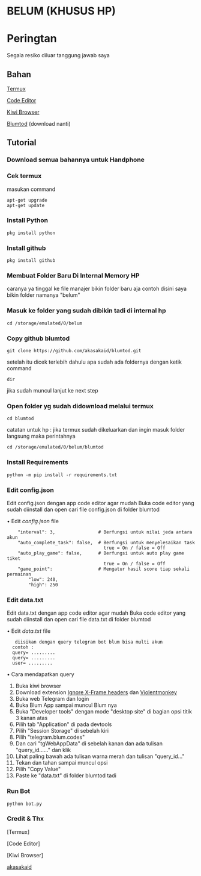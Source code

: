 # BELUM (KHUSUS HP)

# Peringtan

Segala resiko diluar tanggung jawab saya

## Bahan

[Termux](https://play.google.com/store/apps/details?id=com.termux&hl=id)

[Code Editor](https://play.google.com/store/apps/details?id=com.rhmsoft.code&hl=id&gl=US)

[Kiwi Browser](https://play.google.com/store/apps/details?id=com.kiwibrowser.browser&hl=id)

[Blumtod](https://github.com/akasakaid/blumtod/tree/main) (download nanti)

## Tutorial

### Download semua bahannya untuk Handphone

### Cek termux

masukan command

```
apt-get upgrade
apt-get update
```

### Install Python

```
pkg install python
```

### Install github

```
pkg install github
```

### Membuat Folder Baru Di Internal Memory HP

caranya ya tinggal ke file manajer bikin folder baru aja
contoh disini saya bikin folder namanya "belum"

### Masuk ke folder yang sudah dibikin tadi di internal hp

```
cd /storage/emulated/0/belum
```

### Copy github blumtod

```
git clone https://github.com/akasakaid/blumtod.git
```

setelah itu dicek terlebih dahulu apa sudah ada foldernya dengan ketik command

```
dir
```

jika sudah muncul lanjut ke next step

### Open folder yg sudah didownload melalui termux

```
cd blumtod
```

catatan untuk hp : jika termux sudah dikeluarkan dan ingin masuk folder langsung maka perintahnya

```
cd /storage/emulated/0/belum/blumtod
```

### Install Requirements

```
python -m pip install -r requirements.txt
```

### Edit config.json

Edit config.json dengan app code editor agar mudah
Buka code editor yang sudah diinstall dan open cari file config.json di folder blumtod

• Edit  *config.json* file

```env
    "interval": 3,                # Berfungsi untuk nilai jeda antara akun
    "auto_complete_task": false,  # Berfungsi untuk menyelesaikan task
                                    true = On / false = Off
    "auto_play_game": false,      # Berfungsi untuk auto play game tiket
                                    true = On / false = Off
    "game_point":                 # Mengatur hasil score tiap sekali permainan
        "low": 240,
        "high": 250
```

### Edit data.txt

Edit data.txt dengan app code editor agar mudah
Buka code editor yang sudah diinstall dan open cari file data.txt di folder blumtod

• Edit  *data.txt* file

```env
   diisikan dengan query telegram bot blum bisa multi akun
  contoh :
  query= .........
  query= .........
  user= .........
```

• Cara mendapatkan query

1. Buka kiwi browser
2. Download extension [Ignore X-Frame headers](https://chromewebstore.google.com/detail/ignore-x-frame-headers/gleekbfjekiniecknbkamfmkohkpodhe) dan [Violentmonkey](https://chromewebstore.google.com/detail/violentmonkey/jinjaccalgkegednnccohejagnlnfdag)
3. Buka web Telegram dan login
4. Buka Blum App sampai muncul Blum nya
5. Buka "Developer tools" dengan mode "desktop site" di bagian opsi titik 3 kanan atas
6. Pilih tab "Application" di pada devtools
7. Pilih "Session Storage" di sebelah kiri
8. Pilih "telegram.blum.codes"
9. Dan cari "tgWebAppData" di sebelah kanan dan ada tulisan "query_id......" dan klik
10. Lihat paling bawah ada tulisan warna merah dan tulisan "query_id..."
11. Tekan dan tahan sampai muncul opsi
12. Pilih "Copy Value"
13. Paste ke "data.txt" di folder blumtod tadi


### Run Bot

```
python bot.py
```

### Credit & Thx

[Termux]

[Code Editor]

[Kiwi Browser]

[akasakaid](https://github.com/akasakaid)
